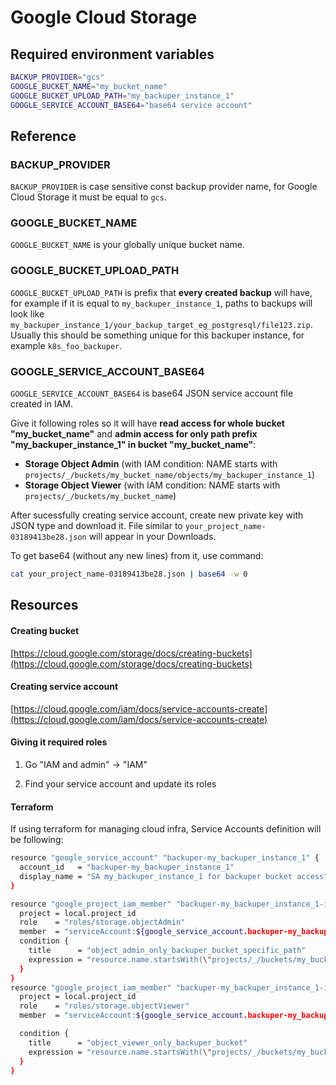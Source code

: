 # Google Cloud Storage

## Required environment variables

```bash
BACKUP_PROVIDER="gcs"
GOOGLE_BUCKET_NAME="my_bucket_name"
GOOGLE_BUCKET_UPLOAD_PATH="my_backuper_instance_1"
GOOGLE_SERVICE_ACCOUNT_BASE64="base64 service account"
```

## Reference
### BACKUP_PROVIDER

`BACKUP_PROVIDER` is case sensitive const backup provider name, for Google Cloud Storage it must be equal to `gcs`.

### GOOGLE_BUCKET_NAME

`GOOGLE_BUCKET_NAME` is your globally unique bucket name.

### GOOGLE_BUCKET_UPLOAD_PATH

`GOOGLE_BUCKET_UPLOAD_PATH` is prefix that **every created backup** will have, for example if it is equal to `my_backuper_instance_1`, paths to backups will look like `my_backuper_instance_1/your_backup_target_eg_postgresql/file123.zip`. Usually this should be something unique for this backuper instance, for example `k8s_foo_backuper`.

### GOOGLE_SERVICE_ACCOUNT_BASE64

`GOOGLE_SERVICE_ACCOUNT_BASE64` is base64 JSON service account file created in IAM.

Give it following roles so it will have **read access for whole bucket "my_bucket_name"** and **admin access for only path prefix "my_backuper_instance_1" in bucket "my_bucket_name"**:

- **Storage Object Admin** (with IAM condition: NAME starts with `projects/_/buckets/my_bucket_name/objects/my_backuper_instance_1`)
- **Storage Object Viewer** (with IAM condition: NAME starts with `projects/_/buckets/my_bucket_name`)

After sucessfully creating service account, create new private key with JSON type and download it. File similar to `your_project_name-03189413be28.json` will appear in your Downloads.

To get base64 (without any new lines) from it, use command:

```bash
cat your_project_name-03189413be28.json | base64 -w 0
```


## Resources

#### Creating bucket

[https://cloud.google.com/storage/docs/creating-buckets](https://cloud.google.com/storage/docs/creating-buckets)


#### Creating service account

[https://cloud.google.com/iam/docs/service-accounts-create](https://cloud.google.com/iam/docs/service-accounts-create)

#### Giving it required roles

1. Go "IAM and admin" -> "IAM"

2. Find your service account and update its roles

#### Terraform

If using terraform for managing cloud infra, Service Accounts definition will be following:

```bash
resource "google_service_account" "backuper-my_backuper_instance_1" {
  account_id   = "backuper-my_backuper_instance_1"
  display_name = "SA my_backuper_instance_1 for backuper bucket access"
}

resource "google_project_iam_member" "backuper-my_backuper_instance_1-iam-object-admin" {
  project = local.project_id
  role    = "roles/storage.objectAdmin"
  member  = "serviceAccount:${google_service_account.backuper-my_backuper_instance_1.email}"
  condition {
    title      = "object_admin_only_backuper_bucket_specific_path"
    expression = "resource.name.startsWith(\"projects/_/buckets/my_bucket_name/objects/my_backuper_instance_1\")"
  }
}
resource "google_project_iam_member" "backuper-my_backuper_instance_1-iam-object-viewer" {
  project = local.project_id
  role    = "roles/storage.objectViewer"
  member  = "serviceAccount:${google_service_account.backuper-my_backuper_instance_1.email}"

  condition {
    title      = "object_viewer_only_backuper_bucket"
    expression = "resource.name.startsWith(\"projects/_/buckets/my_bucket_name\")"
  }
}

```

<br>
<br>